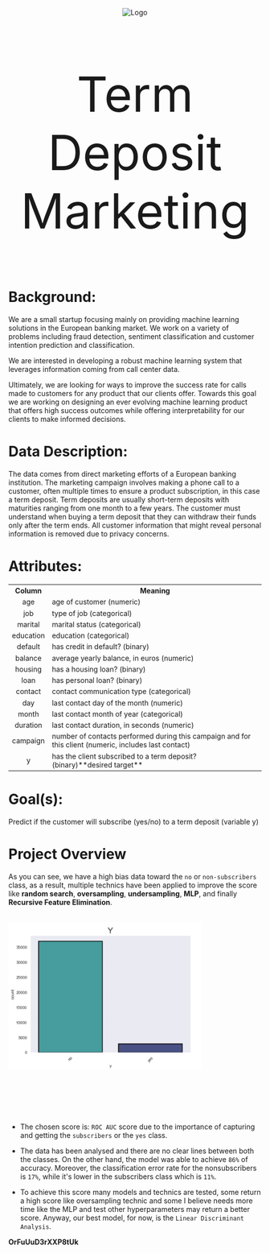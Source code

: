 <br><br>

<p style="text-align:center;width=300px"><img src="https://i.pinimg.com/originals/cd/6e/96/cd6e965e0a5769560a5c88d471fe0cb1.gif" alt="Logo"></p>

<p style = "font-size:10vw; text-align: center;"> Term Deposit Marketing </p>


# Background:

We are a small startup focusing mainly on providing machine learning solutions in the European banking market. We work on a variety of problems including fraud detection, sentiment classification and customer intention prediction and classification.

We are interested in developing a robust machine learning system that leverages information coming from call center data.

Ultimately, we are looking for ways to improve the success rate for calls made to customers for any product that our clients offer. Towards this goal we are working on designing an ever evolving machine learning product that offers high success outcomes while offering interpretability for our clients to make informed decisions.

# Data Description:

The data comes from direct marketing efforts of a European banking institution. The marketing campaign involves making a phone call to a customer, often multiple times to ensure a product subscription, in this case a term deposit. Term deposits are usually short-term deposits with maturities ranging from one month to a few years. The customer must understand when buying a term deposit that they can withdraw their funds only after the term ends. All customer information that might reveal personal information is removed due to privacy concerns.

# Attributes:
<table >
  <tr>
    <th style = 'text-align: center'>Column</th>
    <th style = 'text-align: center'>Meaning</th>
  </tr>
  <tr>
    <td style = 'text-align: center'>age</td>
    <td style = 'text-align: left'>age of customer (numeric)</td>
  </tr>
  <tr>
    <td style = 'text-align: center'>job</td>
    <td style = 'text-align: left'>type of job (categorical)</td>
  </tr>
  <tr>
    <td style = 'text-align: center'>marital </td>
    <td style = 'text-align: left'>marital status (categorical)</td>
  </tr>
  <tr>
    <td style = 'text-align: center'>education </td>
    <td style = 'text-align: left'>education (categorical)</td>
  </tr>
  <tr>
    <td style = 'text-align: center'>default</td>
    <td style = 'text-align: left'>has credit in default? (binary)</td>
  </tr>
  <tr>
    <td style = 'text-align: center'>balance</td>
    <td style = 'text-align: left'>average yearly balance, in euros (numeric)</td>
  </tr>
    <tr>
        <td style = 'text-align: center'>housing</td>
        <td style = 'text-align: left'>has a housing loan? (binary)</td>
      </tr>
<tr>
        <td style = 'text-align: center'>loan</td>
        <td style = 'text-align: left'>has personal loan? (binary)</td>
      </tr>
<tr>
        <td style = 'text-align: center'>contact</td>
        <td style = 'text-align: left'> contact communication type (categorical)</td>
      </tr>
<tr>
        <td style = 'text-align: center'>day</td>
        <td style = 'text-align: left'>last contact day of the month (numeric)</td>
      </tr>
<tr>
        <td style = 'text-align: center'>month</td>
        <td style = 'text-align: left'> last contact month of year (categorical)</td>
      </tr>
<tr>
        <td style = 'text-align: center'>duration</td>
        <td style = 'text-align: left'>last contact duration, in seconds (numeric)</td>
      </tr>
<tr>
        <td style = 'text-align: center'>campaign</td>
        <td style = 'text-align: left'>number of contacts performed during this campaign and for this client (numeric, includes last contact)
</td>
      </tr>
<tr>
        <td style = 'text-align: center'>y</td>
        <td style = 'text-align: left'>has the client subscribed to a term deposit? (binary)**desired target**</td>
      </tr>
</table>

# Goal(s):

Predict if the customer will subscribe (yes/no) to a term deposit (variable y)


# Project Overview
As you can see, we have a high bias data toward the `no` or `non-subscribers` class, as a result, multiple technics have been applied to improve the score like **random search**, **oversampling**, **undersampling**, **MLP**, and finally **Recursive Feature Elimination**.
<br><br>

[//]: # (<p style="width:500px;height:600px;"><img src="img/img1.png"></p>)
<p style="width:40vw;height:40vw;"><img src="img/img1.png" alt="Logo"></p>

- The chosen score is: `ROC AUC` score due to the importance of capturing and getting the `subscribers` or the `yes` class.

- The data has been analysed and there are no clear lines between both the classes. On the other hand, the model was able to achieve `86%` of accuracy. Moreover, the classification error rate for the nonsubscribers is `17%`, while it's lower in the subscribers class which is `11%`.

- To achieve this score many models and technics are tested, some return a high score like oversampling technic and some I believe needs more time like the MLP and test other hyperparameters may return a better score. Anyway, our best model, for now, is the `Linear Discriminant Analysis`.

**OrFuUuD3rXXP8tUk**